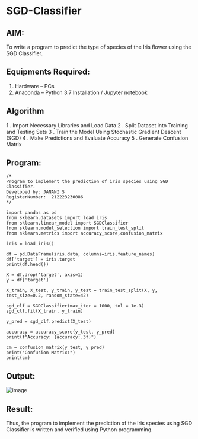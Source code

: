 # SGD-Classifier
## AIM:
To write a program to predict the type of species of the Iris flower using the SGD Classifier.

## Equipments Required:
1. Hardware – PCs
2. Anaconda – Python 3.7 Installation / Jupyter notebook

## Algorithm
1 . Import Necessary Libraries and Load Data
2 . Split Dataset into Training and Testing Sets
3 . Train the Model Using Stochastic Gradient Descent (SGD)
4 . Make Predictions and Evaluate Accuracy
5 . Generate Confusion Matrix

## Program:
```
/*
Program to implement the prediction of iris species using SGD Classifier.
Developed by: JANANI S
RegisterNumber:  212223230086
*/
```
```
import pandas as pd
from sklearn.datasets import load_iris
from sklearn.linear_model import SGDClassifier
from sklearn.model_selection import train_test_split
from sklearn.metrics import accuracy_score,confusion_matrix

iris = load_iris()

df = pd.DataFrame(iris.data, columns=iris.feature_names)
df['target'] = iris.target
print(df.head())

X = df.drop('target', axis=1)
y = df['target']

X_train, X_test, y_train, y_test = train_test_split(X, y, test_size=0.2, random_state=42)

sgd_clf = SGDClassifier(max_iter = 1000, tol = 1e-3)
sgd_clf.fit(X_train, y_train)

y_pred = sgd_clf.predict(X_test)

accuracy = accuracy_score(y_test, y_pred)
print(f"Accuracy: {accuracy:.3f}")

cm = confusion_matrix(y_test, y_pred)
print("Confusion Matrix:")
print(cm)
```

## Output:
![image](https://github.com/user-attachments/assets/e049bcb0-3811-47cd-a419-ab9758903706)


## Result:
Thus, the program to implement the prediction of the Iris species using SGD Classifier is written and verified using Python programming.
